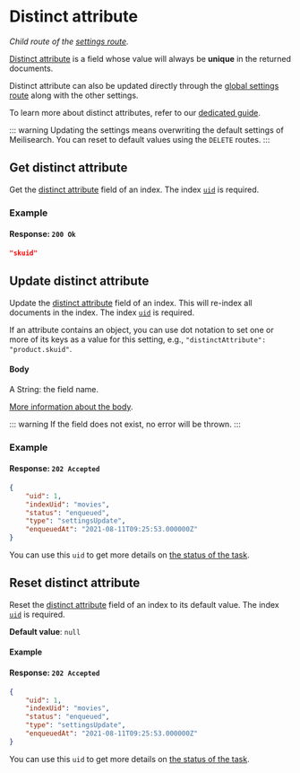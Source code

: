 # Distinct attribute

_Child route of the [settings route](/reference/api/settings.md)._

[Distinct attribute](/learn/configuration/distinct.md) is a field whose value will always be **unique** in the returned documents.

Distinct attribute can also be updated directly through the [global settings route](/reference/api/settings.md#update-settings) along with the other settings.

To learn more about distinct attributes, refer to our [dedicated guide](/learn/configuration/settings.md#distinct-attribute).

::: warning
Updating the settings means overwriting the default settings of Meilisearch. You can reset to default values using the `DELETE` routes.
:::

## Get distinct attribute

<RouteHighlighter method="GET" route="/indexes/{index_uid}/settings/distinct-attribute" />

Get the [distinct attribute](/learn/configuration/settings.md#distinct-attribute) field of an index. The index [`uid`](/learn/core_concepts/indexes.md#index-uid) is required.

### Example

<CodeSamples id="get_distinct_attribute_1" />

#### Response: `200 Ok`

```json
"skuid"
```

## Update distinct attribute

<RouteHighlighter method="PUT" route="/indexes/{index_uid}/settings/distinct-attribute" />

Update the [distinct attribute](/learn/configuration/settings.md#distinct-attribute) field of an index. This will re-index all documents in the index. The index [`uid`](/learn/core_concepts/indexes.md#index-uid) is required.

If an attribute contains an object, you can use dot notation to set one or more of its keys as a value for this setting, e.g., `"distinctAttribute": "product.skuid"`.

#### Body

A String: the field name.

[More information about the body](/learn/configuration/settings.md#distinct-attribute).

::: warning
If the field does not exist, no error will be thrown.
:::

### Example

<CodeSamples id="update_distinct_attribute_1" />

#### Response: `202 Accepted`

```json
{
    "uid": 1,
    "indexUid": "movies",
    "status": "enqueued",
    "type": "settingsUpdate",
    "enqueuedAt": "2021-08-11T09:25:53.000000Z"
}
```

You can use this `uid` to get more details on [the status of the task](/reference/api/tasks.md#get-task).

## Reset distinct attribute

<RouteHighlighter method="DELETE" route="/indexes/{index_uid}/settings/distinct-attribute"/>

Reset the [distinct attribute](/learn/configuration/settings.md#distinct-attribute) field of an index to its default value. The index [`uid`](/learn/core_concepts/indexes.md#index-uid) is required.

**Default value**: `null`

#### Example

<CodeSamples id="reset_distinct_attribute_1" />

#### Response: `202 Accepted`

```json
{
    "uid": 1,
    "indexUid": "movies",
    "status": "enqueued",
    "type": "settingsUpdate",
    "enqueuedAt": "2021-08-11T09:25:53.000000Z"
}
```

You can use this `uid` to get more details on [the status of the task](/reference/api/tasks.md#get-task).
